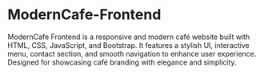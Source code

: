 # ModernCafe-Frontend
ModernCafe Frontend is a responsive and modern café website built with HTML, CSS, JavaScript, and Bootstrap. It features a stylish UI, interactive menu, contact section, and smooth navigation to enhance user experience. Designed for showcasing café branding with elegance and simplicity.
